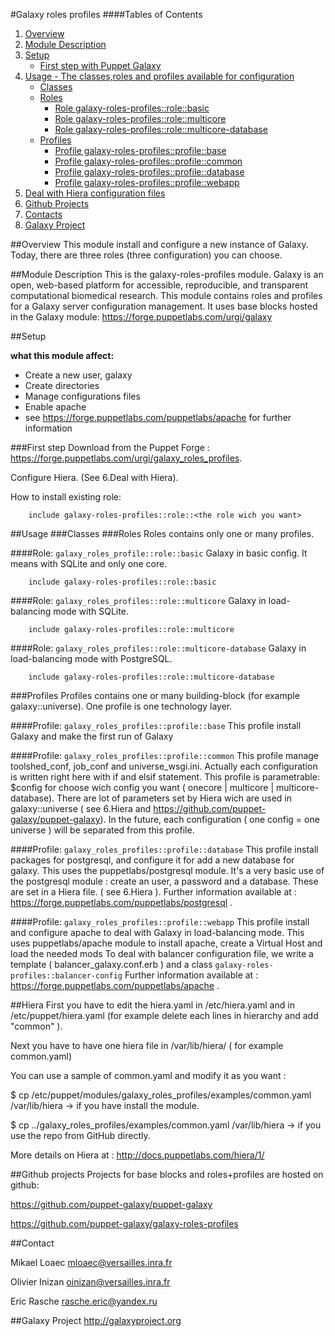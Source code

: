#Galaxy roles profiles
####Tables of Contents
1. [Overview](#overview)
2. [Module Description](#module-description)
3. [Setup](#setup)
    * [First step with Puppet Galaxy](#first-step)
4. [Usage - The classes,roles and profiles available for configuration ](#usage)
    * [Classes](#classes)
    * [Roles](#roles)
        * [Role galaxy-roles-profiles::role::basic](#role-galaxy_roles_profilesrolebasic)
        * [Role galaxy-roles-profiles::role::multicore](#role-galaxy_roles_profilesrolemulticore)
        * [Role galaxy-roles-profiles::role::multicore-database](#role-galaxy_roles_profilesrolemulticore-database)
    * [Profiles](#profiles)
        * [Profile galaxy-roles-profiles::profile::base](#profile-galaxy_roles_profilesprofilebase)
        * [Profile galaxy-roles-profiles::profile::common](#profile-galaxy_roles_profilesprofilecommon)
        * [Profile galaxy-roles-profiles::profile::database](#profile-galaxy_roles_profilesprofiledatabase)
        * [Profile galaxy-roles-profiles::profile::webapp](#profile-galaxy_roles_profileprofilewebapp)
5. [Deal with Hiera configuration files](#hiera)   
6. [Github Projects](#github-projects)
7. [Contacts](#contact)
8. [Galaxy Project](#galaxy-project)

##Overview
This module install and configure a new instance of Galaxy. Today, there are three roles (three configuration) you can choose.

##Module Description
This is the galaxy-roles-profiles module. Galaxy is an open, web-based platform for accessible, reproducible, and transparent computational biomedical research.
This module contains roles and profiles for a Galaxy server configuration management.
It uses base blocks hosted in the Galaxy module: https://forge.puppetlabs.com/urgi/galaxy

##Setup

**what this module affect:**
* Create a new user, galaxy
* Create directories
* Manage configurations files
* Enable apache
 * see https://forge.puppetlabs.com/puppetlabs/apache for further information

###First step
Download from the Puppet Forge : https://forge.puppetlabs.com/urgi/galaxy_roles_profiles.

Configure Hiera. (See 6.Deal with Hiera).

How to install existing role:

```puppet
	include galaxy-roles-profiles::role::<the role wich you want>
```

##Usage
###Classes
###Roles 
Roles contains only one or many profiles.
 
####Role: `galaxy_roles_profile::role::basic`
Galaxy in basic config. It means with SQLite and only one core.

```puppet
	include galaxy-roles-profiles::role::basic
```

####Role: `galaxy_roles_profiles::role::multicore`
Galaxy in load-balancing mode with SQLite.

```puppet
	include galaxy-roles-profiles::role::multicore
```
####Role: `galaxy_roles_profiles::role::multicore-database`
Galaxy in load-balancing mode with PostgreSQL.

```puppet
	include galaxy-roles-profiles::role::multicore-database
```

###Profiles
Profiles contains one or many building-block (for example galaxy::universe). One profile is one technology layer.

####Profile: `galaxy_roles_profiles::profile::base`
This profile install Galaxy and make the first run of Galaxy

####Profile: `galaxy_roles_profiles::profile::common`
This profile manage toolshed_conf, job_conf and universe_wsgi.ini. Actually each configuration is written right here with if and elsif statement.
This profile is parametrable: $config for choose wich config you want ( onecore | multicore | multicore-database).
There are lot of parameters set by Hiera wich are used in galaxy::universe ( see 6.Hiera and https://github.com/puppet-galaxy/puppet-galaxy).
In the future, each configuration ( one config = one universe ) will be separated from this profile.

####Profile: `galaxy_roles_profiles::profile::database`
This profile install packages for postgresql, and configure it for add a new database for galaxy.
This uses the puppetlabs/postgresql module.
It's a very basic use of the postgresql module : create an user, a password and a database.
These are set in a Hiera file. ( see 6.Hiera ).
Further information available at : https://forge.puppetlabs.com/puppetlabs/postgresql .

####Profile: `galaxy_roles_profiles::profile::webapp`
This profile install and configure apache to deal with Galaxy in load-balancing mode.
This uses puppetlabs/apache module to install apache, create a Virtual Host and load the needed mods
To deal with balancer configuration file, we write a template ( balancer_galaxy.conf.erb ) and a class `galaxy-roles-profiles::balancer-config`
Further information available at : https://forge.puppetlabs.com/puppetlabs/apache .


##Hiera
First you have to edit the hiera.yaml in /etc/hiera.yaml and in /etc/puppet/hiera.yaml (for example delete each lines in hierarchy and add "common" ).

Next you have to have one hiera file in /var/lib/hiera/ ( for example common.yaml) 

You can use a sample of common.yaml and modify it as you want :

$ cp /etc/puppet/modules/galaxy_roles_profiles/examples/common.yaml /var/lib/hiera -> if you have install the module.

$ cp ../galaxy_roles_profiles/examples/common.yaml /var/lib/hiera -> if you use the repo from GitHub directly.

More details on Hiera at : http://docs.puppetlabs.com/hiera/1/

##Github projects
Projects for base blocks and roles+profiles are hosted on github:


https://github.com/puppet-galaxy/puppet-galaxy


https://github.com/puppet-galaxy/galaxy-roles-profiles

##Contact

Mikael Loaec    mloaec@versailles.inra.fr


Olivier Inizan  oinizan@versailles.inra.fr


Eric Rasche     rasche.eric@yandex.ru

##Galaxy Project
http://galaxyproject.org
